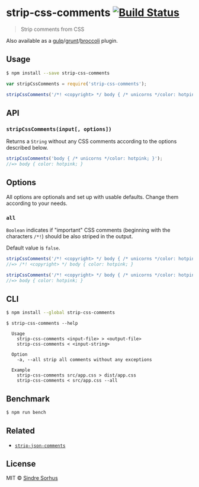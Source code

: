 # strip-css-comments [![Build Status](https://travis-ci.org/sindresorhus/strip-css-comments.svg?branch=master)](https://travis-ci.org/sindresorhus/strip-css-comments)

> Strip comments from CSS

Also available as a [gulp](https://github.com/sindresorhus/gulp-strip-css-comments)/[grunt](https://github.com/sindresorhus/grunt-strip-css-comments)/[broccoli](https://github.com/sindresorhus/broccoli-strip-css-comments) plugin.


## Usage

```sh
$ npm install --save strip-css-comments
```

```js
var stripCssComments = require('strip-css-comments');

stripCssComments('/*! <copyright> */ body { /* unicorns */color: hotpink; }');

```


## API

### `stripCssComments(input[, options])`

Returns a `String` without any CSS comments according to the options described below.

```js
stripCssComments('body { /* unicorns */color: hotpink; }');
//=> body { color: hotpink; }
``` 


## Options

All options are optionals and set up with usable defaults. Change them according to your needs.

### `all`

`Boolean` indicates if "important" CSS comments (beginning with the characters `/*!`) should be also striped in the output.

Default value is `false`.

```js
stripCssComments('/*! <copyright> */ body { /* unicorns */color: hotpink; }');
//=> /*! <copyright> */ body { color: hotpink; }

stripCssComments('/*! <copyright> */ body { /* unicorns */color: hotpink; }', {all: true});
//=> body { color: hotpink; }
``` 


## CLI

```sh
$ npm install --global strip-css-comments
```

```
$ strip-css-comments --help

  Usage
    strip-css-comments <input-file> > <output-file>
    strip-css-comments < <input-string>

  Option
  	-a, --all strip all comments without any exceptions

  Example
    strip-css-comments src/app.css > dist/app.css
    strip-css-comments < src/app.css --all
```


## Benchmark

```sh
$ npm run bench
```


## Related

- [`strip-json-comments`](https://github.com/sindresorhus/strip-json-comments)


## License

MIT © [Sindre Sorhus](http://sindresorhus.com)
